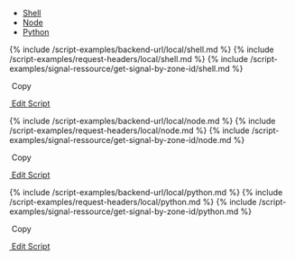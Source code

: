 <!-- Nav tabs -->
<ul class="nav nav-tabs code-nav-tabs" role="tablist">
  <li class="nav-item">
    <a class="nav-link shell-language active" id="get-signal-by-zone-id-shell-local-tab" data-toggle="tab" href="#get-signal-by-zone-id-shell-local" role="tab" aria-controls="get-signal-by-zone-id-shell-local" aria-selected="true">Shell</a>
  </li>
  <li class="nav-item">
    <a class="nav-link node-language" id="get-signal-by-zone-id-node-local-tab" data-toggle="tab" href="#get-signal-by-zone-id-node-local" role="tab" aria-controls="get-signal-by-zone-id-node-local" aria-selected="false">Node</a>
  </li>
  <li class="nav-item">
    <a class="nav-link python-language" id="get-signal-by-zone-id-python-local-tab" data-toggle="tab" href="#get-signal-by-zone-id-python-local" role="tab" aria-controls="get-signal-by-zone-id-python-local" aria-selected="false">Python</a>
  </li>
</ul>

<!-- Tab panes -->
<div class="tab-content">

<!-- shell code -->
<div class="code tab-pane active" id="get-signal-by-zone-id-shell-local" role="tabpanel" aria-labelledby="get-signal-by-zone-id-shell-local-tab" markdown="1">
{% include /script-examples/backend-url/local/shell.md %}
{% include /script-examples/request-headers/local/shell.md %}
{% include /script-examples/signal-ressource/get-signal-by-zone-id/shell.md %}

<!-- copy button -->
<a class="btn btn-sm copy-action"  data-toggle="tooltip" data-placement="top" title="copy" onclick="copyToClipBoard('get-signal-by-zone-id-shell-local')"><i class="fa fa-copy"></i>&nbsp;Copy</a>

<!-- edit button -->
<a class="btn btn-sm edit-action" href="https://github.com/DasKeyboard/Daskeyboard.io/blob/master/_includes/script-examples/signal-ressource/get-signal-by-zone-id/shell.md"><i class="fa fa-pencil"></i>&nbsp;Edit Script</a>

</div>

<!-- Node code -->
<div class="code tab-pane" id="get-signal-by-zone-id-node-local" role="tabpanel" aria-labelledby="get-signal-by-zone-id-node-local-tab" markdown="1">
{% include /script-examples/backend-url/local/node.md %}
{% include /script-examples/request-headers/local/node.md %}
{% include /script-examples/signal-ressource/get-signal-by-zone-id/node.md %}

<!-- copy button -->
<a class="btn btn-sm copy-action" data-toggle="tooltip" data-placement="top" title="copy"  onclick="copyToClipBoard('get-signal-by-zone-id-node-local')"><i class="fa fa-copy"></i>&nbsp;Copy</a>

<!-- edit button -->
<a class="btn btn-sm edit-action"  href="https://github.com/DasKeyboard/Daskeyboard.io/blob/master/_includes/script-examples/signal-ressource/get-signal-by-zone-id/node.md"><i class="fa fa-pencil"></i>&nbsp;Edit Script</a>
</div>


<!-- Python code -->
<div class="code tab-pane" id="get-signal-by-zone-id-python-local" role="tabpanel" aria-labelledby="get-signal-by-zone-id-python-local-tab" markdown="1">
{% include /script-examples/backend-url/local/python.md %}
{% include /script-examples/request-headers/local/python.md %}
{% include /script-examples/signal-ressource/get-signal-by-zone-id/python.md %}

<!-- copy button -->
<a class="btn btn-sm copy-action" data-toggle="tooltip" data-placement="top" title="copy"  onclick="copyToClipBoard('get-signal-by-zone-id-python-local')"><i class="fa fa-copy"></i>&nbsp;Copy</a>

<!-- edit button -->
<a class="btn btn-sm edit-action"  href="https://github.com/DasKeyboard/Daskeyboard.io/blob/master/_includes/script-examples/signal-ressource/get-signal-by-zone-id/python.md"><i class="fa fa-pencil"></i>&nbsp;Edit Script</a>
</div>
</div>